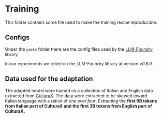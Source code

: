 # Training

This folder contains some file used to make the training recipe reproducible.

## Configs

Under the `yamls` folder there are the config files used by the [LLM-Foundry](https://github.com/mosaicml/llm-foundry/tree/v0.8.0) library.

In our experiments we relied on the LLM-Foundry library at version *v0.8.0*.

## Data used for the adaptation

The adapted model were trained on a collection of Italian and English data extracted from [CulturaX](https://huggingface.co/datasets/uonlp/CulturaX).
The data were extracted to be skewed toward Italian language with a ration of *one over four*. Extracting the **first 9B tokens from Italian part of CulturaX and the first 3B tokens from English part of CulturaX.**